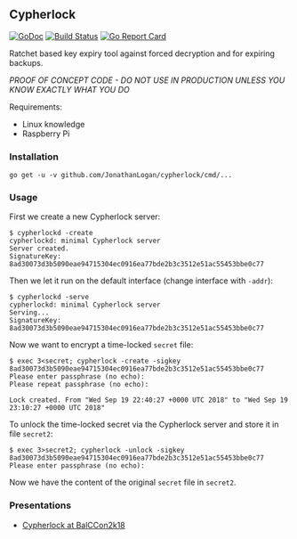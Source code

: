 ## Cypherlock

[![GoDoc](https://img.shields.io/badge/go-documentation-blue.svg?style=flat-square)](https://godoc.org/github.com/JonathanLogan/cypherlock) [![Build Status](https://travis-ci.com/JonathanLogan/cypherlock.svg?branch=master&style=flat-square)](https://travis-ci.org/JonathanLogan/cypherlock) [![Go Report Card](https://goreportcard.com/badge/github.com/JonathanLogan/cypherlock?style=flat-square)](https://goreportcard.com/report/github.com/JonathanLogan/cypherlock)

Ratchet based key expiry tool against forced decryption and for expiring
backups.

*PROOF OF CONCEPT CODE - DO NOT USE IN PRODUCTION UNLESS YOU KNOW EXACTLY WHAT YOU DO*

Requirements:
 - Linux knowledge
 - Raspberry Pi

### Installation

```
go get -u -v github.com/JonathanLogan/cypherlock/cmd/...
```

### Usage

First we create a new Cypherlock server:

```
$ cypherlockd -create
cypherlockd: minimal Cypherlock server
Server created.
SignatureKey: 8ad30073d3b5090eae94715304ec0916ea77bde2b3c3512e51ac55453bbe0c77

```

Then we let it run on the default interface (change interface with `-addr`):

```
$ cypherlockd -serve
cypherlockd: minimal Cypherlock server
Serving...
SignatureKey: 8ad30073d3b5090eae94715304ec0916ea77bde2b3c3512e51ac55453bbe0c77
```

Now we want to encrypt a time-locked `secret` file:

```
$ exec 3<secret; cypherlock -create -sigkey 8ad30073d3b5090eae94715304ec0916ea77bde2b3c3512e51ac55453bbe0c77
Please enter passphrase (no echo):
Please repeat passphrase (no echo):

Lock created. From "Wed Sep 19 22:40:27 +0000 UTC 2018" to "Wed Sep 19 23:10:27 +0000 UTC 2018"
```

To unlock the time-locked secret via the Cypherlock server and store it in file `secret2`:
```
$ exec 3>secret2; cypherlock -unlock -sigkey 8ad30073d3b5090eae94715304ec0916ea77bde2b3c3512e51ac55453bbe0c77
Please enter passphrase (no echo):
```

Now we have the content of the original `secret` file in `secret2`.

### Presentations

- [Cypherlock at BalCCon2k18](doc/Cypherlock-BalCCon2k18.pdf)
